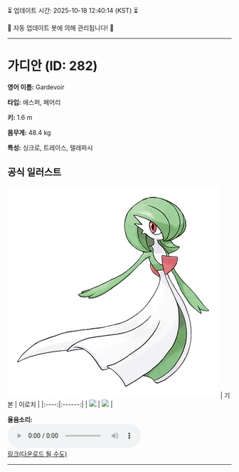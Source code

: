 
⏳ 업데이트 시간: 2025-10-18 12:40:14 (KST) ⏳

🤖 자동 업데이트 봇에 의해 관리됩니다! 🤖

---

# 가디안 (ID: 282)
**영어 이름:** Gardevoir

**타입:** 에스퍼, 페어리

**키:** 1.6 m

**몸무게:** 48.4 kg

**특성:** 싱크로, 트레이스, 텔레파시

## 공식 일러스트
![](https://raw.githubusercontent.com/PokeAPI/sprites/master/sprites/pokemon/other/official-artwork/282.png)
| 기본 | 이로치 |
|:----:|:------:|
| <img src="http://play.pokemonshowdown.com/sprites/ani/gardevoir.gif" width="200"> | <img src="http://play.pokemonshowdown.com/sprites/ani-shiny/gardevoir.gif" width="200"> |

**울음소리:**<br><audio controls src="https://raw.githubusercontent.com/PokeAPI/cries/main/cries/pokemon/latest/282.ogg"></audio><br> [링크(다운로드 될 수도)](https://raw.githubusercontent.com/PokeAPI/cries/main/cries/pokemon/latest/282.ogg)


---
